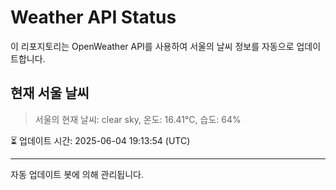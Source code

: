 
# Weather API Status

이 리포지토리는 OpenWeather API를 사용하여 서울의 날씨 정보를 자동으로 업데이트합니다.

## 현재 서울 날씨
> 서울의 현재 날씨: clear sky, 온도: 16.41°C, 습도: 64%

⏳ 업데이트 시간: 2025-06-04 19:13:54 (UTC)

---
자동 업데이트 봇에 의해 관리됩니다.
